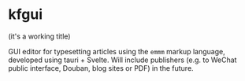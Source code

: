 # kfgui

(it's a working title)

GUI editor for typesetting articles using the `emmm` markup language, developed using tauri + Svelte. Will include publishers (e.g. to WeChat public interface, Douban, blog sites or PDF) in the future.